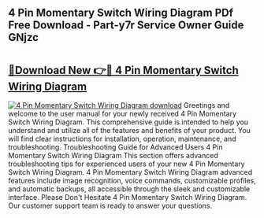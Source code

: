 ## 4 Pin Momentary Switch Wiring Diagram PDf Free Download - Part-y7r Service Owner Guide GNjzc

# <h2><a href="http://dfq81u.blite.top/?on=4+Pin+Momentary+Switch+Wiring+Diagram">🔗Download New 👉🔴 4 Pin Momentary Switch Wiring Diagram</a></h2>

[![4 Pin Momentary Switch Wiring Diagram download](https://i.imgur.com/lujVjoI.png)](http://dfq81u.blite.top/?on=4+Pin+Momentary+Switch+Wiring+Diagram)
Greetings and welcome to the user manual for your newly received 4 Pin Momentary Switch Wiring Diagram. This comprehensive guide is intended to help you understand and utilize all of the features and benefits of your product. You will find clear instructions for installation, operation, maintenance, and troubleshooting. Troubleshooting Guide for Advanced Users 4 Pin Momentary Switch Wiring Diagram This section offers advanced troubleshooting tips for experienced users of your new 4 Pin Momentary Switch Wiring Diagram. 4 Pin Momentary Switch Wiring Diagram advanced features include image recognition, voice commands, customizable profiles, and automatic backups, all accessible through the sleek and customizable interface. Please Don't Hesitate 4 Pin Momentary Switch Wiring Diagram. Our customer support team is ready to answer your questions.
